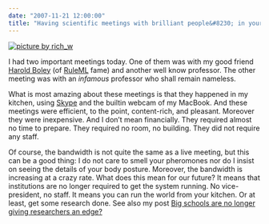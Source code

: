 ```yaml
---
date: "2007-11-21 12:00:00"
title: "Having scientific meetings with brilliant people&#8230; in your kitchen?"
---
```



<a href="http://www.flickr.com/photos/rich_w/60183650/sizes/s/"><img decoding="async" src="http://farm1.static.flickr.com/32/60183650_3c370fa83b_m.jpg" alt="picture by rich_w" /></a>

I had two important meetings today. One of them was with my good friend [Harold Boley](http://www.cs.unb.ca/~boley/) (of [RuleML](http://wiki.ruleml.org/index.php/RuleML_Home) fame) and another well know professor. The other meeting was with an _infamous_ professor who shall remain nameless.

What is most amazing about these meetings is that they happened in my kitchen, using [Skype](https://www.skype.com/en/) and the builtin webcam of my MacBook. And these meetings were efficient, to the point, content-rich, and pleasant. Moreover they were inexpensive. And I don&rsquo;t mean financially. They required almost no time to prepare. They required no room, no building. They did not require any staff.

Of course, the bandwidth is not quite the same as a live meeting, but this can be a good thing: I do not care to smell your pheromones nor do I insist on seeing the details of your body posture. Moreover, the bandwidth is increasing at a crazy rate.
What does this mean for our future? It means that institutions are no longer required to get the system running. No vice-president, no staff. It means you can run the world from your kitchen. Or at least, get some research done.
See also my post [Big schools are no longer giving researchers an edge?](/lemire/blog/2006/08/09/big-schools-are-not-longer-giving-researchers-an-edge/)

